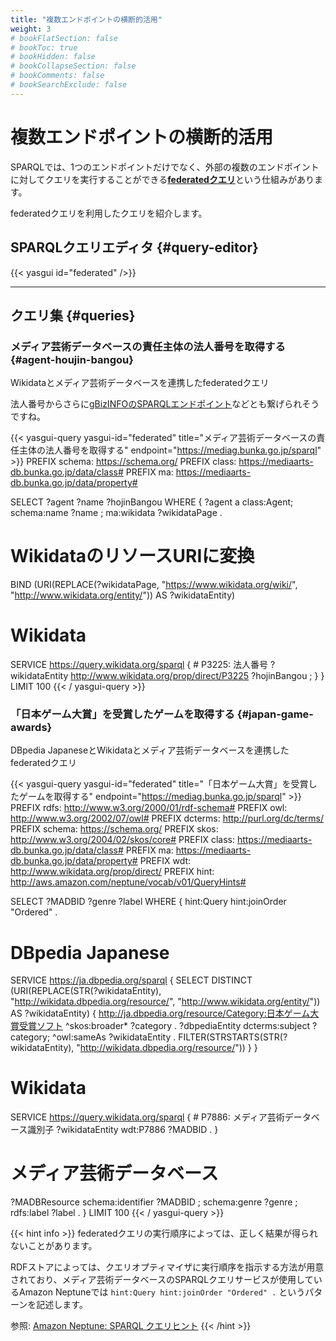 ```yaml
---
title: "複数エンドポイントの横断的活用"
weight: 3
# bookFlatSection: false
# bookToc: true
# bookHidden: false
# bookCollapseSection: false
# bookComments: false
# bookSearchExclude: false
---
```


# 複数エンドポイントの横断的活用

SPARQLでは、1つのエンドポイントだけでなく、外部の複数のエンドポイントに対してクエリを実行することができる[**federatedクエリ**](https://www.w3.org/TR/2013/REC-sparql11-federated-query-20130321/)という仕組みがあります。

federatedクエリを利用したクエリを紹介します。

## SPARQLクエリエディタ {#query-editor}

{{< yasgui id="federated" />}}

-----

## クエリ集 {#queries}

### メディア芸術データベースの責任主体の法人番号を取得する {#agent-houjin-bangou}
Wikidataとメディア芸術データベースを連携したfederatedクエリ

法人番号からさらに[gBizINFOのSPARQLエンドポイント](https://info.gbiz.go.jp/hojin/SparqlQueryEditor)などとも繋げられそうですね。

{{< yasgui-query yasgui-id="federated" title="メディア芸術データベースの責任主体の法人番号を取得する" endpoint="https://mediag.bunka.go.jp/sparql" >}}
PREFIX schema: <https://schema.org/>
PREFIX class:  <https://mediaarts-db.bunka.go.jp/data/class#>
PREFIX ma:     <https://mediaarts-db.bunka.go.jp/data/property#>

SELECT
  ?agent ?name ?hojinBangou
WHERE {
  ?agent a class:Agent;
      schema:name ?name ;
      ma:wikidata ?wikidataPage .
  # WikidataのリソースURIに変換
  BIND (URI(REPLACE(?wikidataPage, "https://www.wikidata.org/wiki/", "http://www.wikidata.org/entity/")) AS ?wikidataEntity)

  # Wikidata
  SERVICE <https://query.wikidata.org/sparql> {
    # P3225: 法人番号
    ?wikidataEntity <http://www.wikidata.org/prop/direct/P3225> ?hojinBangou ;
  }
}
LIMIT 100
{{< / yasgui-query >}}

### 「日本ゲーム大賞」を受賞したゲームを取得する {#japan-game-awards}
DBpedia JapaneseとWikidataとメディア芸術データベースを連携したfederatedクエリ

{{< yasgui-query yasgui-id="federated" title="「日本ゲーム大賞」を受賞したゲームを取得する" endpoint="https://mediag.bunka.go.jp/sparql" >}}
PREFIX rdfs: <http://www.w3.org/2000/01/rdf-schema#>
PREFIX owl: <http://www.w3.org/2002/07/owl#>
PREFIX dcterms: <http://purl.org/dc/terms/>
PREFIX schema: <https://schema.org/>
PREFIX skos: <http://www.w3.org/2004/02/skos/core#>
PREFIX class:  <https://mediaarts-db.bunka.go.jp/data/class#>
PREFIX ma:     <https://mediaarts-db.bunka.go.jp/data/property#>
PREFIX wdt: <http://www.wikidata.org/prop/direct/>
PREFIX hint: <http://aws.amazon.com/neptune/vocab/v01/QueryHints#>

SELECT
  ?MADBID ?genre ?label
WHERE {
  hint:Query hint:joinOrder "Ordered" .
  # DBpedia Japanese
  SERVICE <https://ja.dbpedia.org/sparql> {
    SELECT DISTINCT
      (URI(REPLACE(STR(?wikidataEntity), "http://wikidata.dbpedia.org/resource/", "http://www.wikidata.org/entity/"))
        AS ?wikidataEntity)
    {
      <http://ja.dbpedia.org/resource/Category:日本ゲーム大賞受賞ソフト> ^skos:broader* ?category .
      ?dbpediaEntity dcterms:subject ?category;
                     ^owl:sameAs ?wikidataEntity .
      FILTER(STRSTARTS(STR(?wikidataEntity), "http://wikidata.dbpedia.org/resource/"))
    }
  }
  # Wikidata
  SERVICE <https://query.wikidata.org/sparql> {
    # P7886: メディア芸術データベース識別子
    ?wikidataEntity wdt:P7886 ?MADBID .
  }
  # メディア芸術データベース
  ?MADBResource schema:identifier ?MADBID ;
            schema:genre ?genre ;
            rdfs:label ?label .
}
LIMIT 100
{{< / yasgui-query >}}

{{< hint info >}}
federatedクエリの実行順序によっては、正しく結果が得られないことがあります。

RDFストアによっては、クエリオプティマイザに実行順序を指示する方法が用意されており、メディア芸術データベースのSPARQLクエリサービスが使用しているAmazon Neptuneでは `hint:Query hint:joinOrder "Ordered" .` というパターンを記述します。

参照: [Amazon Neptune: SPARQL クエリヒント](https://docs.aws.amazon.com/ja_jp/neptune/latest/userguide/sparql-query-hints.html)
{{< /hint >}}